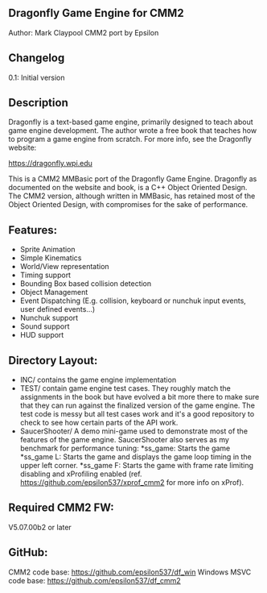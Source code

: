 Dragonfly Game Engine for CMM2
------------------------------
Author: Mark Claypool
CMM2 port by Epsilon

Changelog
---------
0.1: Initial version

Description
-----------
Dragonfly is a text-based game engine, primarily designed to teach about game engine development.
The author wrote a free book that teaches how to program a game engine from scratch.
For more info, see the Dragonfly website:

https://dragonfly.wpi.edu

This is a CMM2 MMBasic port of the Dragonfly Game Engine. Dragonfly as documented on the website
and book, is a C++ Object Oriented Design. The CMM2 version, although written in MMBasic, has
retained most of the Object Oriented Design, with compromises for the sake of performance.

Features:
--------
* Sprite Animation
* Simple Kinematics
* World/View representation
* Timing support
* Bounding Box based collision detection
* Object Management
* Event Dispatching (E.g. collision, keyboard or nunchuk input events, user defined events...)
* Nunchuk support
* Sound support
* HUD support

Directory Layout:
----------------
* INC/ contains the game engine implementation
* TEST/ contain game engine test cases. They roughly match the assignments in the book but have
evolved a bit more there to make sure that they can run against the finalized version of the
game engine. The test code is messy but all test cases work and it's a good repository to check
to see how certain parts of the API work.
* SaucerShooter/ A demo mini-game used to demonstrate most of the features of the game engine.
SaucerShooter also serves as my benchmark for performance tuning:
  *ss_game: Starts the game
  *ss_game L: Starts the game and displays the game loop timing in the upper left corner.
  *ss_game F: Starts the game with frame rate limiting disabling and xProfiling enabled
              (ref. https://github.com/epsilon537/xprof_cmm2 for more info on xProf).

Required CMM2 FW:
----------------
V5.07.00b2 or later

GitHub:
------
CMM2 code base: https://github.com/epsilon537/df_win
Windows MSVC code base: https://github.com/epsilon537/df_cmm2

               
